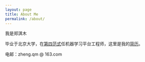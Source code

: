 ```yaml
---
layout: page
title: About Me
permalink: /about/
---
```


我是郑淇木

毕业于北京大学，在[第四范式](https://www.4paradigm.com/)任机器学习平台工程师，这里是我的[简历](https://www.linkedin.com/in/qimu-zheng-6b72a484/)。

电邮：zheng.qm @ 163.com


